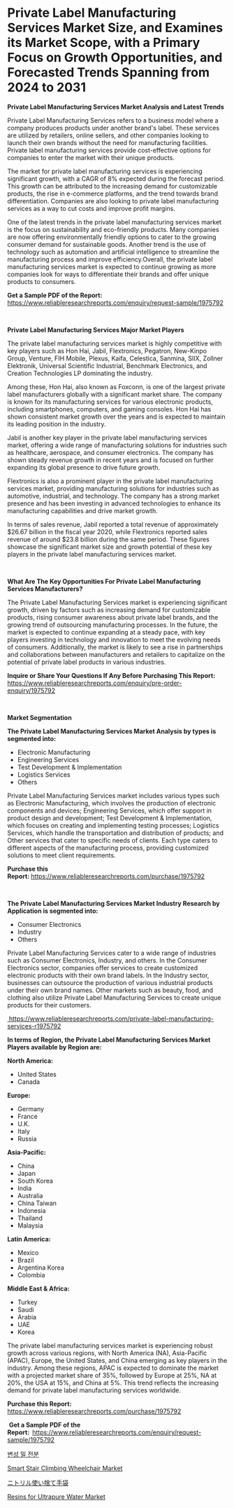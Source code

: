 <p><h1>Private Label Manufacturing Services Market Size, and Examines its Market Scope, with a Primary Focus on Growth Opportunities, and Forecasted Trends Spanning from 2024 to 2031</h1></p><p><strong>Private Label Manufacturing Services Market Analysis and Latest Trends</strong></p>
<p><p>Private Label Manufacturing Services refers to a business model where a company produces products under another brand's label. These services are utilized by retailers, online sellers, and other companies looking to launch their own brands without the need for manufacturing facilities. Private label manufacturing services provide cost-effective options for companies to enter the market with their unique products.</p><p>The market for private label manufacturing services is experiencing significant growth, with a CAGR of 8% expected during the forecast period. This growth can be attributed to the increasing demand for customizable products, the rise in e-commerce platforms, and the trend towards brand differentiation. Companies are also looking to private label manufacturing services as a way to cut costs and improve profit margins.</p><p>One of the latest trends in the private label manufacturing services market is the focus on sustainability and eco-friendly products. Many companies are now offering environmentally friendly options to cater to the growing consumer demand for sustainable goods. Another trend is the use of technology such as automation and artificial intelligence to streamline the manufacturing process and improve efficiency.Overall, the private label manufacturing services market is expected to continue growing as more companies look for ways to differentiate their brands and offer unique products to consumers.</p></p>
<p><strong>Get a Sample PDF of the Report:&nbsp;</strong> <a href="https://www.reliableresearchreports.com/enquiry/request-sample/1975792">https://www.reliableresearchreports.com/enquiry/request-sample/1975792</a></p>
<p>&nbsp;</p>
<p><strong>Private Label Manufacturing Services Major Market Players</strong></p>
<p><p>The private label manufacturing services market is highly competitive with key players such as Hon Hai, Jabil, Flextronics, Pegatron, New-Kinpo Group, Venture, FIH Mobile, Plexus, Kaifa, Celestica, Sanmina, SIIX, Zollner Elektronik, Universal Scientific Industrial, Benchmark Electronics, and Creation Technologies LP dominating the industry.</p><p>Among these, Hon Hai, also known as Foxconn, is one of the largest private label manufacturers globally with a significant market share. The company is known for its manufacturing services for various electronic products, including smartphones, computers, and gaming consoles. Hon Hai has shown consistent market growth over the years and is expected to maintain its leading position in the industry.</p><p>Jabil is another key player in the private label manufacturing services market, offering a wide range of manufacturing solutions for industries such as healthcare, aerospace, and consumer electronics. The company has shown steady revenue growth in recent years and is focused on further expanding its global presence to drive future growth.</p><p>Flextronics is also a prominent player in the private label manufacturing services market, providing manufacturing solutions for industries such as automotive, industrial, and technology. The company has a strong market presence and has been investing in advanced technologies to enhance its manufacturing capabilities and drive market growth.</p><p>In terms of sales revenue, Jabil reported a total revenue of approximately $26.67 billion in the fiscal year 2020, while Flextronics reported sales revenue of around $23.8 billion during the same period. These figures showcase the significant market size and growth potential of these key players in the private label manufacturing services market.</p></p>
<p>&nbsp;</p>
<p><strong>What Are The Key Opportunities For Private Label Manufacturing Services Manufacturers?</strong></p>
<p><p>The Private Label Manufacturing Services market is experiencing significant growth, driven by factors such as increasing demand for customizable products, rising consumer awareness about private label brands, and the growing trend of outsourcing manufacturing processes. In the future, the market is expected to continue expanding at a steady pace, with key players investing in technology and innovation to meet the evolving needs of consumers. Additionally, the market is likely to see a rise in partnerships and collaborations between manufacturers and retailers to capitalize on the potential of private label products in various industries.</p></p>
<p><strong>Inquire or Share Your Questions If Any Before Purchasing This Report:</strong> <a href="https://www.reliableresearchreports.com/enquiry/pre-order-enquiry/1975792">https://www.reliableresearchreports.com/enquiry/pre-order-enquiry/1975792</a></p>
<p>&nbsp;</p>
<p><strong>Market Segmentation</strong></p>
<p><strong>The Private Label Manufacturing Services Market Analysis by types is segmented into:</strong></p>
<p><ul><li>Electronic Manufacturing</li><li>Engineering Services</li><li>Test Development & Implementation</li><li>Logistics Services</li><li>Others</li></ul></p>
<p><p>Private Label Manufacturing Services market includes various types such as Electronic Manufacturing, which involves the production of electronic components and devices; Engineering Services, which offer support in product design and development; Test Development & Implementation, which focuses on creating and implementing testing processes; Logistics Services, which handle the transportation and distribution of products; and Other services that cater to specific needs of clients. Each type caters to different aspects of the manufacturing process, providing customized solutions to meet client requirements.</p></p>
<p><strong>Purchase this Report:&nbsp;</strong><a href="https://www.reliableresearchreports.com/purchase/1975792">https://www.reliableresearchreports.com/purchase/1975792</a></p>
<p>&nbsp;</p>
<p><strong>The Private Label Manufacturing Services Market Industry Research by Application is segmented into:</strong></p>
<p><ul><li>Consumer Electronics</li><li>Industry</li><li>Others</li></ul></p>
<p><p>Private Label Manufacturing Services cater to a wide range of industries such as Consumer Electronics, Industry, and others. In the Consumer Electronics sector, companies offer services to create customized electronic products with their own brand labels. In the Industry sector, businesses can outsource the production of various industrial products under their own brand names. Other markets such as beauty, food, and clothing also utilize Private Label Manufacturing Services to create unique products for their customers.</p></p>
<p><a href="https://www.reliableresearchreports.com/private-label-manufacturing-services-r1975792">&nbsp;https://www.reliableresearchreports.com/private-label-manufacturing-services-r1975792</a></p>
<p><strong>In terms of Region, the Private Label Manufacturing Services Market Players available by Region are:</strong></p>
<p>
    <p> <strong> North America: </strong>
        <ul>
            <li>United States</li>
            <li>Canada</li>
        </ul>
        </p> 
    <p> <strong> Europe: </strong>
        <ul>
            <li>Germany</li>
            <li>France</li>
            <li>U.K.</li>
            <li>Italy</li>
            <li>Russia</li>
        </ul>
        </p> 
    <p> <strong> Asia-Pacific: </strong>
        <ul>
            <li>China</li>
            <li>Japan</li>
            <li>South Korea</li>
            <li>India</li>
            <li>Australia</li>
            <li>China Taiwan</li>
            <li>Indonesia</li>
            <li>Thailand</li>
            <li>Malaysia</li>
        </ul>
        </p> 
    <p> <strong> Latin America: </strong>
        <ul>
            <li>Mexico</li>
            <li>Brazil</li>
            <li>Argentina Korea</li>
            <li>Colombia</li>
        </ul>
        </p> 
    <p> <strong> Middle East & Africa: </strong>
        <ul>
            <li>Turkey</li>
            <li>Saudi</li>
            <li>Arabia</li>
            <li>UAE</li>
            <li>Korea</li>
        </ul>
    </p>
    </p>
<p><p>The private label manufacturing services market is experiencing robust growth across various regions, with North America (NA), Asia-Pacific (APAC), Europe, the United States, and China emerging as key players in the industry. Among these regions, APAC is expected to dominate the market with a projected market share of 35%, followed by Europe at 25%, NA at 20%, the USA at 15%, and China at 5%. This trend reflects the increasing demand for private label manufacturing services worldwide.</p></p>
<p><strong>Purchase this Report: </strong><a href="https://www.reliableresearchreports.com/purchase/1975792">https://www.reliableresearchreports.com/purchase/1975792</a></p>
<p>&nbsp;<strong>Get a Sample PDF of the Report:&nbsp;&nbsp;</strong><a href="https://www.reliableresearchreports.com/enquiry/request-sample/1975792">https://www.reliableresearchreports.com/enquiry/request-sample/1975792</a></p>
<p><strong></strong></p>
<p><p><a href="https://medium.com/@carlosrtzkzhj/%EC%88%98%EC%A0%95%EB%90%9C-%EB%B0%80%EC%A0%84%EB%B6%84-%EC%8B%9C%EC%9E%A5-%EC%A1%B0%EC%82%AC-%EB%B3%B4%EA%B3%A0%EC%84%9C-%EA%B7%B8-%EC%97%AD%EC%82%AC-%EB%B0%8F-2024%EB%85%84%EB%B6%80%ED%84%B0-2031%EB%85%84%EA%B9%8C%EC%A7%80%EC%9D%98-%EC%98%88%EC%B8%A1-851a93cbe6ab">변성 밀 전분</a></p><p><a href="https://www.linkedin.com/pulse/smart-stair-climbing-wheelchair-market-research-report-reveals-rju8f">Smart Stair Climbing Wheelchair Market</a></p><p><a href="https://medium.com/@bulahhamill28/%E3%83%8B%E3%83%88%E3%83%AA%E3%83%AB%E4%BD%BF%E3%81%84%E6%8D%A8%E3%81%A6%E6%89%8B%E8%A2%8B%E5%B8%82%E5%A0%B4%E3%81%AE%E3%83%A1%E3%83%88%E3%83%AA%E3%82%AF%E3%82%B9%E3%82%92%E8%A7%A3%E8%AA%AD%E3%81%99%E3%82%8B-%E5%B8%82%E5%A0%B4%E3%82%B7%E3%82%A7%E3%82%A2-%E3%83%88%E3%83%AC%E3%83%B3%E3%83%89-%E6%88%90%E9%95%B7%E3%83%91%E3%82%BF%E3%83%BC%E3%83%B3-15d187906852">ニトリル使い捨て手袋</a></p><p><a href="https://www.linkedin.com/pulse/resins-ultrapure-water-market-offers-provide-insightful-r3goc">Resins for Ultrapure Water Market</a></p></p>